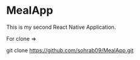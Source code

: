 # MealApp


This is my second React Native Application.


For clone => 

  git clone https://github.com/sohrab09/MealApp.git
